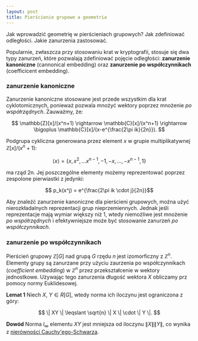 ```yaml
---
layout: post
title: Pierścienie grupowe a geometria
---
```


Jak wprowadzić geometrię w pierścieniach grupowych? Jak zdefiniować odległości.
Jakie zanurzenia zastosować.

Popularnie, zwłaszcza przy stosowaniu krat w kryptografii, stosuje się dwa typy zanurzeń, które
pozwalają zdefiniować pojęcie odległości: **zanurzenie kanoniczne** (cannonical embedding) oraz
**zanurzenie po współczynnikach** (coefficicent embedding).

### zanurzenie kanoniczne

Zanurzenie kanoniczne stosowane jest przede wszystkim dla krat cyklotomicznych, ponieważ pozwala
mnożyć wektory poprzez mnożenie *po współrzędnych*. Zauważmy, że:

$$ \mathbb{Z}[x]/(x^n+1) \rightarrow \mathbb{C}[x]/(x^n+1) \rightarrow \bigoplus \mathbb{C}[x]/(x-e^{\frac{2\pi ik}{2n}}). $$

Podgrupa cykliczna generowana przez element $x$ w grupie multiplikatywnej $\mathbb{Z}[x]/(x^n+1)$:

$$ \langle x \rangle = \{x,x^2,\ldots x^{n-1},-1,-x,\ldots,-x^{n-1},1\} $$

ma rząd 2n. Jej poszczególne elementy możemy reprezentować poprzez zespolone pierwiastki z jedynki:

$$ p_k(x^j) = e^{\frac{2\pi ik \cdot j}{2n}}$$

Aby znaleźć zanurzenie kanoniczne dla pierścieni grupowych, można użyć nierozkładalnych reprezentacji
grup nieprzemiennych. Jednak jeśli reprezentacje mają wymiar większy niż 1, wtedy niemożliwe jest mnożenie
*po współrzędnych* i efektywniejsze może być stosowanie zanurzeń *po współczynnikach*.

### zanurzenie po współczynnikach

Pierścień grupowy $\mathbb{Z}[G]$ nad grupą $G$ rzędu $n$ jest izomorficzny z $\mathbb{Z}^n$. Elementy grupy
są zanurzane przy użyciu zaurzenia po współczynnikach (*coefficient embedding*) w $\mathbb{Z}^n$ przez
przekształcenie w wektory jednostkowe. Używając tego zanurzenia długość wektora $X$ obliczamy prz pomocy normy
Euklidesowej.

**Lemat 1** Niech $X,~Y \in R[G]$, wtedy norma ich iloczynu jest ograniczona z góry:

$$ \| XY \| \leqslant \sqrt{n} \| X \| \cdot \| Y \|. $$

**Dowód** Norma $l_{\infty}$ elementu $XY$ jest mniejsza od iloczynu $\|X\|\|Y\|$, co wynika
z [nierówności Cauchy'ego-Schwarza](https://pl.wikipedia.org/wiki/Nier%C3%B3wno%C5%9B%C4%87_Cauchy%E2%80%99ego-Schwarza).
